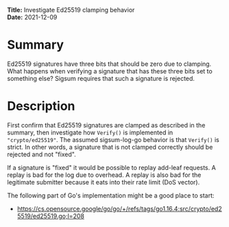 **Title:** Investigate Ed25519 clamping behavior</br>
**Date:** 2021-12-09 </br>

# Summary
Ed25519 signatures have three bits that should be zero due to clamping.  What
happens when verifying a signature that has these three bits set to something
else?  Sigsum requires that such a signature is rejected.

# Description
First confirm that Ed25519 signatures are clamped as described in the summary,
then investigate how `Verify()` is implemented in `"crypto/ed25519"`.  The
assumed sigsum-log-go behavior is that `Verify()` is strict.  In other words, a
signature that is not clamped correctly should be rejected and not "fixed".

If a signature is "fixed" it would be possible to replay add-leaf requests.  A
replay is bad for the log due to overhead.  A replay is also bad for the
legitimate submitter because it eats into their rate limit (DoS vector).

The following part of Go's implementation might be a good place to start:
- https://cs.opensource.google/go/go/+/refs/tags/go1.16.4:src/crypto/ed25519/ed25519.go;l=208
